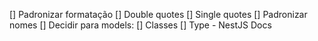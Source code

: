 [] Padronizar formatação
    [] Double quotes
    [] Single quotes
[] Padronizar nomes
[] Decidir para models:
    [] Classes
    [] Type - NestJS Docs